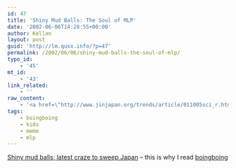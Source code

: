 ```yaml
---
id: 47
title: 'Shiny Mud Balls: The Soul of MLP'
date: '2002-06-06T14:28:55+00:00'
author: Kellan
layout: post
guid: 'http://lm.quxx.info/?p=47'
permalink: /2002/06/06/shiny-mud-balls-the-soul-of-mlp/
typo_id:
    - '45'
mt_id:
    - '43'
link_related:
    - ''
raw_content:
    - '<a href=\"http://www.jinjapan.org/trends/article/011005sci_r.html\">Shiny mud balls; latest craze to sweep Japan</a> - this is why I read <a href=\"http://boingboing.net\">boingboing</a>'
tags:
    - boingboing
    - kids
    - meme
    - mlp
---
```


[Shiny mud balls; latest craze to sweep Japan](http://www.jinjapan.org/trends/article/011005sci_r.html) – this is why I read [boingboing](http://boingboing.net)